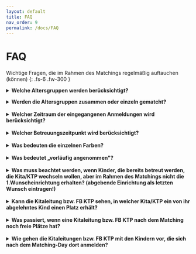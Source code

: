 ```yaml
---
layout: default
title: FAQ
nav_order: 9
permalink: /docs/FAQ
---
```


# FAQ

Wichtige Fragen, die im Rahmen des Matchings regelmäßig auftauchen (können)
{: .fs-6 .fw-300 }


<details>
    <summary><b>Welche Altersgruppen werden berücksichtigt?</b></summary>
    Zu empfehlen ist eine Differenzierung nach dem jeweils geltenden Gesetz. In Nordrhein-Westfalen beispielsweise sind es gem. dem Kinderbildungsgesetz unter 2-jährige, 2-jährige und über 3-Jährige. 
</details>
<p> </p>
<details>
    <summary><b>Werden die Altersgruppen zusammen oder einzeln gematcht?</b></summary>
    Wir empfehlen jede Altersgruppe einzeln zu matchen. Dies erleichtert das Verfahren für alle Beteiligten. 
</details>
<br>
<details>
    <summary><b>Welcher Zeitraum der eingegangenen Anmeldungen wird berücksichtigt?</b></summary>
    Hier kommt der Inhalt.
</details>
<br>
<details>
    <summary><b>Welcher Betreuungszeitpunkt wird berücksichtigt?</b></summary>
    Hier kommt der Inhalt.
</details>
<br>
<details>
    <summary><b>Was bedeuten die einzelnen Farben?</b></summary>
    Hier kommt der Inhalt.
</details>
<br>
<details>
    <summary><b>Was bedeutet „vorläufig angenommen"?</b></summary>
    Hier kommt der Inhalt.
</details>
<br>
<details>
    <summary><b>Was muss beachtet werden, wenn Kinder, die bereits betreut werden, die Kita/KTP wechseln wollen, aber im Rahmen des Matchings nicht die 1.Wunscheinrichtung erhalten? (abgebende Einrichtung als letzten Wunsch eintragen!)</b></summary>
    Hier kommt der Inhalt.
</details>
<br>
<details>
    <summary><b>Kann die Kitaleitung bzw. FB KTP sehen, in welcher Kita/KTP ein von ihr abgelehntes Kind einen Platz erhält?</b></summary>
    Hier kommt der Inhalt.
</details>
<br>
<details>
    <summary><b>Was passiert, wenn eine Kitaleitung bzw. FB KTP nach dem Matching noch freie Plätze hat?</b></summary>
    Hier kommt der Inhalt.
</details>
<br>
<details>
    <summary><b>Wie gehen die Kitaleitungen bzw. FB KTP mit den Kindern vor, die sich nach dem Matching-Day dort anmelden?</b></summary>
    Hier kommt der Inhalt.
</details>


